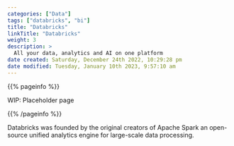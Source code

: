 ```yaml
---
categories: ["Data"]
tags: ["databricks", "bi"]
title: "Databricks"
linkTitle: "Databricks"
weight: 3
description: >
  All your data, analytics and AI on one platform
date created: Saturday, December 24th 2022, 10:29:28 pm
date modified: Tuesday, January 10th 2023, 9:57:10 am
---
```


{{% pageinfo %}}

WIP: Placeholder page

{{% /pageinfo %}}

Databricks was founded by the original creators of Apache Spark an open-source unified analytics engine for large-scale data processing.
